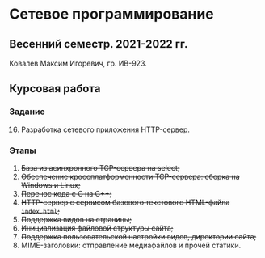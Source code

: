 # Сетевое программирование

## Весенний семестр. 2021-2022 гг.

Ковалев Максим Игоревич, гр. ИВ-923.

## Курсовая работа

### Задание

16. Разработка сетевого приложения HTTP-сервер.

### Этапы
1. ~~База из асинхронного TCP-сервера на select;~~
2. ~~Обеспечение кроссплатформенности TCP-сервера: сборка на Windows и Linux;~~
3. ~~Перенос кода с С на C++;~~
4. ~~HTTP-сервер с сервисом базового текстового HTML-файла `index.html`;~~
5. ~~Поддержка видов на страницы;~~
6. ~~Инициализация файловой структуры сайта;~~
7. ~~Поддержка пользовательской настройки видов, директории сайта;~~
8. MIME-заголовки: отправление медиафайлов и прочей статики.